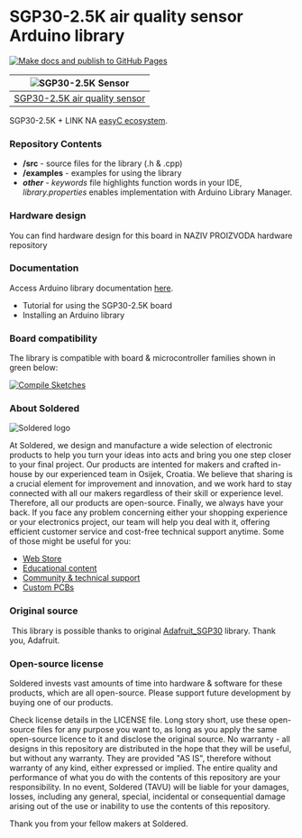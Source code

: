 # SGP30-2.5K air quality sensor Arduino library

[![Make docs and publish to GitHub Pages](https://github.com/SolderedElectronics/Soldered-SGP30-Arduino-Library/actions/workflows/make_docs.yml/badge.svg?branch=dev)](https://github.com/SolderedElectronics/Soldered-SGP30-Arduino-Library/actions/workflows/make_docs.yml)

| ![SGP30-2.5K Sensor](https://upload.wikimedia.org/wikipedia/commons/8/8f/Example_image.svg) |
| :---------------------------------------------------------------------------------------------: |
| [SGP30-2.5K air quality sensor](https://www.solde.red/333176)                                                            |

SGP30-2.5K + LINK NA [easyC ecosystem](https://www.soldered.com/easyC). 

### Repository Contents
- **/src** - source files for the library (.h & .cpp)
- **/examples** - examples for using the library
- ***other*** - *keywords* file highlights function words in your IDE, *library.properties* enables implementation with Arduino Library Manager.

### Hardware design
You can find hardware design for this board in NAZIV PROIZVODA hardware repository

### Documentation

Access Arduino library documentation [here](https://e-radionicacom.github.io/Soldered-SGP30-Arduino-Library/).

- Tutorial for using the SGP30-2.5K board
- Installing an Arduino library

### Board compatibility

The library is compatible with board & microcontroller families shown in green below: 

[![Compile Sketches](http://github-actions.40ants.com/SolderedElectronics/Soldered-SGP30-Arduino-Library/matrix.svg?branch=dev&only=Compile%20Sketches)](https://github.com/SolderedElectronics/Soldered-SGP30-Arduino-Library/actions/workflows/compile_test.yml)


### About Soldered
![Soldered logo](https://raw.githubusercontent.com/e-radionicacom/Soldered-Generic-Arduino-Library/dev/extras/Logo%20horizontal-2.svg)

At Soldered, we design and manufacture a wide selection of electronic products to help you turn your ideas into acts and bring you one step closer to your final project. Our products are intented for makers and crafted in-house by our experienced team in Osijek, Croatia. We believe that sharing is a crucial element for improvement and innovation, and we work hard to stay connected with all our makers regardless of their skill or experience level. Therefore, all our products are open-source. Finally, we always have your back. If you face any problem concerning either your shopping experience or your electronics project, our team will help you deal with it, offering efficient customer service and cost-free technical support anytime. Some of those might be useful for you:

- [Web Store](https://www.soldered.com)
- [Educational content](https://learn.soldered.com)
- [Community & technical support](https://community.soldered.com)
- [Custom PCBs](https://pcb.soldered.com)


### Original source
​
This library is possible thanks to original [
Adafruit_SGP30](https://github.com/adafruit/Adafruit_SGP30) library. Thank you, Adafruit. 


### Open-source license
Soldered invests vast amounts of time into hardware & software for these products, which are all open-source. Please support future development by buying one of our products. 

Check license details in the LICENSE file. Long story short, use these open-source files for any purpose you want to, as long as you apply the same open-source licence to it and disclose the original source. No warranty - all designs in this repository are distributed in the hope that they will be useful, but without any warranty. They are provided "AS IS", therefore without warranty of any kind, either expressed or implied. The entire quality and performance of what you do with the contents of this repository are your responsibility. In no event, Soldered (TAVU) will be liable for your damages, losses, including any general, special, incidental or consequential damage arising out of the use or inability to use the contents of this repository. 

Thank you from your fellow makers at Soldered.
